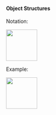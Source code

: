<link rel="stylesheet" href="{{baseUrl}}/css/textbook.css">

<div class="website-content">

#### Object Structures

<div id="main">

Notation:

<img src="{{baseUrl}}/uml/objectDiagrams/objectStructures/introduction/images/notation.png" height="85" />
<p/>

<tip-box>

Example:

<img src="{{baseUrl}}/uml/objectDiagrams/objectStructures/introduction/images/professorStudent.png" height="85" />
<p/>

</tip-box>

<!-- extras ------------------------------------------------------------------------------------ -->

<panel header=":paperclip: Extras" expandable type="seamless" expanded>

  <panel header=":mortar_board: Learning Outcomes" expandable type="seamless">
    <include src="exercises.md" />
  </panel>

  <panel header=":package: Resources" expandable type="seamless">
    <include src="resources.md" />
  </panel>

</panel>

</div>
</div>
